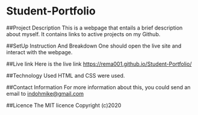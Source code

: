 # Student-Portfolio

##Project Description
This is a webpage that entails a brief description about myself. It contains links to active projects on my Github.

##SetUp Instruction And Breakdown
One should open the live site and interact with the webpage.

##Live link
Here is the live link https://rema001.github.io/Student-Portfolio/

##Technology Used
HTML and CSS were used.

##Contact Information
For more information about this, you could send an email to indohmike@gmail.com

##Licence
The MIT licence Copyright (c)2020

